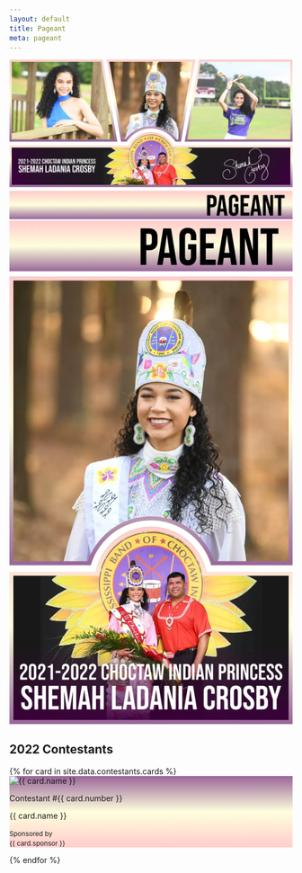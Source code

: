```yaml
---
layout: default
title: Pageant
meta: pageant
---
```

<section class="diamond-bg5">
  <div class="container">
    <img src="../assets/img/princess-banner.webp" class="img-fluid d-none d-md-block img-shadow">
    <img src="../assets/img/princess-banner02.webp" class="img-fluid d-block d-md-none img-shadow">
    <h2 class="shadow-text pt-5">2022 Contestants</h2>
    <div class="row row-cols-1 row-cols-lg-2 row-cols-xxl-3 g-4 mt-1">
      {% for card in site.data.contestants.cards %}
      <div class="col">
        <div class="card mb-3 card-rose-border mx-auto" style="max-width: 540px;">
          <div class="row g-0" style="background: linear-gradient(#969,#ffd,#fcc);">
            <div class="col-5" style="background: transparent;">
              <img src="/assets/img/contestants/{{ card.img }}.webp" class="img-fluid" alt="{{ card.name }}">
            </div>
            <div class="col-7 d-flex align-items-center">
              <div class="card-body">
                <p class="card-text h5 shadow-text">Contestant #{{ card.number }}</p>
                <p class="card-text h4 shadow-text">{{ card.name }}</p>
                <p class="card-text"><small class="text-muted">Sponsored by<br>{{ card.sponsor }}</small></p>
              </div>
            </div>
          </div>
        </div>
      </div>
      {% endfor %}
    </div>
  </div>
</section>

